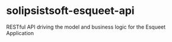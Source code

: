 # solipsistsoft-esqueet-api
RESTful API driving the model and business logic for the Esqueet Application
